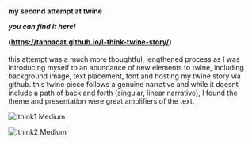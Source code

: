 <h4>my second attempt at twine

   *you can find it here!* 

(https://tannacat.github.io/I-think-twine-story/)</h4>


<body> this attempt was a much more thoughtful, lengthened process as I was introducing myself  
to an abundance of new elements to twine, including background image, text placement,
font and hosting my twine story via github.
this twine piece follows a genuine narrative and while it doesnt include a path of
back and forth (singular, linear narrative), 
I found the theme and presentation were great amplifiers of the text.

</body>

![ithink1 Medium](https://github.com/tannacat/digital-writing/assets/162094556/997c1777-5d71-4ece-a0dc-e2a0d2abed36)

![ithink2 Medium](https://github.com/tannacat/digital-writing/assets/162094556/95a40bad-ca70-4ac8-9167-62e9e2aef580)

</body>
